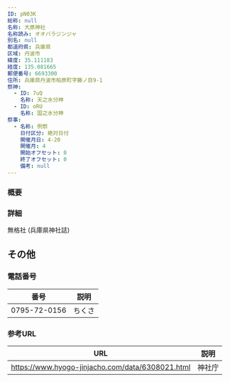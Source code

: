```yaml
---
ID: pN03K
総称: null
名称: 大原神社
名称読み: オオバラジンジャ
別名: null
都道府県: 兵庫県
区域: 丹波市
緯度: 35.111183
経度: 135.081665
郵便番号: 6693300
住所: 兵庫県丹波市柏原町字藤ノ目9-1
祭神:
  - ID: 7uQ
    名称: 天之水分神
  - ID: oRU
    名称: 国之水分神
祭事:
  - 名称: 例祭
    日付区分: 絶対日付
    開催月日: 4-20
    開催月: 4
    開始オフセット: 0
    終了オフセット: 0
    備考: null
---
```


### 概要

### 詳細

無格社 (兵庫県神社誌)

## その他

### 電話番号

| 番号         | 説明   |
| ------------ | ------ |
| 0795-72-0156 | ちくさ |

### 参考URL

| URL                                              | 説明   |
| ------------------------------------------------ | ------ |
| https://www.hyogo-jinjacho.com/data/6308021.html | 神社庁 |
